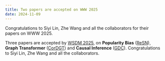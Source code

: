 ```yaml
---
title: Two papers are accepted on WWW 2025
date: 2024-11-09
---
```


Congratulations to Siyi Lin, Zhe Wang and all the collaborators for their papers on WWW 2025.

<!--more-->

Three papers are accepted by [WSDM 2025](https://www.wsdm-conference.org/2025/), on **Popularity Bias** ([ReSN](https://arxiv.org/abs/2404.12008)), **Graph Transformer** ([CorDGT](https://arxiv.org/abs/2407.16959)) and **Causal Inference** ([GDC](https://arxiv.org/abs/2412.03913)). Congratulations to Siyi Lin, Zhe Wang and all the collaborators.

